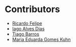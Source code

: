 # Contributors

- [Ricardo Felipe](https://github.com/Ricardo2357)
- [Iago Alves Dias](https://github.com/akai-keisanki)
- [Tiago Barros](https://github.com/tiagobpires)
- [Maria Eduarda Gomes Kuhn](https://github.com/DKuhn29)